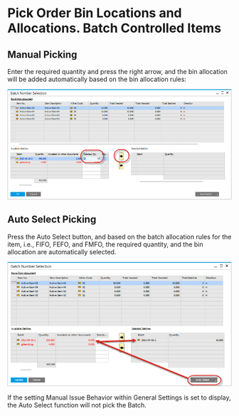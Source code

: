 # Pick Order Bin Locations and Allocations. Batch Controlled Items

## Manual Picking

Enter the required quantity and press the right arrow, and the bin allocation will be added automatically based on the bin allocation rules:

![Manual Picking](./media/manual-selection.png)

## Auto Select Picking

Press the Auto Select button, and based on the batch allocation rules for the item, i.e., FIFO, FEFO, and FMFO, the required quantity, and the bin allocation are automatically selected.

![Auto](./media/auto-select.png)

If the setting Manual Issue Behavior within General Settings is set to display, the Auto Select function will not pick the Batch.
